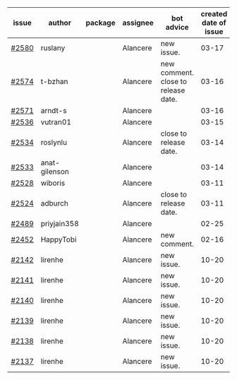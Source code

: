 | issue | author | package | assignee | bot advice | created date of issue | target release date | date from target |
| ------ | ------ | ------ | ------ | ------ | ------ | ------ | :-----: |
| [#2580](https://github.com/Azure/sdk-release-request/issues/2580) | ruslany |  | Alancere | new issue. | 03-17 | 03-31 |  |
| [#2574](https://github.com/Azure/sdk-release-request/issues/2574) | t-bzhan |  | Alancere | new comment. close to release date.  | 03-16 | 03-18 | -2 |
| [#2571](https://github.com/Azure/sdk-release-request/issues/2571) | arndt-s |  | Alancere |  | 03-16 | 03-30 |  |
| [#2536](https://github.com/Azure/sdk-release-request/issues/2536) | vutran01 |  | Alancere |  | 03-15 | 03-29 |  |
| [#2534](https://github.com/Azure/sdk-release-request/issues/2534) | roslynlu |  | Alancere | close to release date.  | 03-14 | 03-18 | -2 |
| [#2533](https://github.com/Azure/sdk-release-request/issues/2533) | anat-gilenson |  | Alancere |  | 03-14 | 03-28 |  |
| [#2528](https://github.com/Azure/sdk-release-request/issues/2528) | wiboris |  | Alancere |  | 03-11 | 03-31 |  |
| [#2524](https://github.com/Azure/sdk-release-request/issues/2524) | adburch |  | Alancere | close to release date.  | 03-11 | 03-21 | 0 |
| [#2489](https://github.com/Azure/sdk-release-request/issues/2489) | priyjain358 |  | Alancere |  | 02-25 | 03-14 |  |
| [#2452](https://github.com/Azure/sdk-release-request/issues/2452) | HappyTobi |  | Alancere | new comment. | 02-16 | 03-09 |  |
| [#2142](https://github.com/Azure/sdk-release-request/issues/2142) | lirenhe |  | Alancere | new issue. | 10-20 | 11-03 |  |
| [#2141](https://github.com/Azure/sdk-release-request/issues/2141) | lirenhe |  | Alancere | new issue. | 10-20 | 11-03 |  |
| [#2140](https://github.com/Azure/sdk-release-request/issues/2140) | lirenhe |  | Alancere | new issue. | 10-20 | 11-05 |  |
| [#2139](https://github.com/Azure/sdk-release-request/issues/2139) | lirenhe |  | Alancere | new issue. | 10-20 | 11-05 |  |
| [#2138](https://github.com/Azure/sdk-release-request/issues/2138) | lirenhe |  | Alancere | new issue. | 10-20 | 11-05 |  |
| [#2137](https://github.com/Azure/sdk-release-request/issues/2137) | lirenhe |  | Alancere | new issue. | 10-20 | 11-05 |  |
